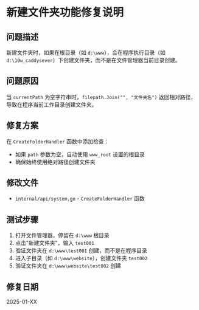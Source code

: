 # 新建文件夹功能修复说明

## 问题描述
新建文件夹时，如果在根目录（如 `d:\www`），会在程序执行目录（如 `d:\10w_caddysever`）下创建文件夹，而不是在文件管理器当前目录创建。

## 问题原因
当 `currentPath` 为空字符串时，`filepath.Join("", "文件夹名")` 返回相对路径，导致在程序当前工作目录创建文件夹。

## 修复方案
在 `CreateFolderHandler` 函数中添加检查：
- 如果 `path` 参数为空，自动使用 `www_root` 设置的根目录
- 确保始终使用绝对路径创建文件夹

## 修改文件
- `internal/api/system.go` - `CreateFolderHandler` 函数

## 测试步骤
1. 打开文件管理器，停留在 `d:\www` 根目录
2. 点击"新建文件夹"，输入 `test001`
3. 验证文件夹在 `d:\www\test001` 创建，而不是在程序目录
4. 进入子目录（如 `d:\www\website`），创建文件夹 `test002`
5. 验证文件夹在 `d:\www\website\test002` 创建

## 修复日期
2025-01-XX
